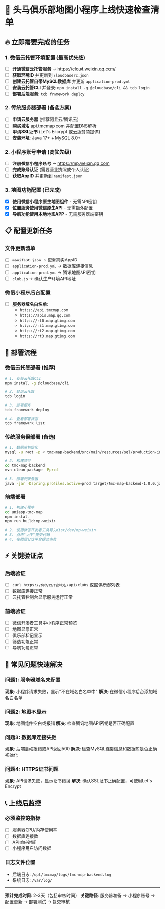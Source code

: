 # 🚀 头马俱乐部地图小程序上线快速检查清单

## 🔥 立即需要完成的任务

### 1. 微信云托管环境配置 (最高优先级)
- [ ] **开通微信云托管服务** → https://cloud.weixin.qq.com/
- [ ] **获取环境ID** 并更新到 `cloudbaserc.json`
- [ ] **创建云托管自带MySQL数据库** 并更新 `application-prod.yml`
- [ ] **安装云托管CLI** 并登录: `npm install -g @cloudbase/cli && tcb login`
- [ ] **部署后端服务**: `tcb framework deploy`

### 2. 传统服务器部署 (备选方案)
- [ ] **申请云服务器** (推荐阿里云/腾讯云)
- [ ] **购买域名** api.tmcmap.com 并配置DNS解析
- [ ] **申请SSL证书** (Let's Encrypt 或云服务商提供)
- [ ] **安装环境**: Java 17+ + MySQL 8.0+

### 2. 小程序账号申请 (高优先级)
- [ ] **注册微信小程序账号** → https://mp.weixin.qq.com
- [ ] **完成账号认证** (需要营业执照或个人认证)
- [ ] **获取AppID** 并更新到 `manifest.json`

### 3. 地图功能配置 (已完成)
- [x] **使用微信小程序原生地图组件** - 无需API密钥
- [x] **位置服务使用微信原生API** - 无需额外配置
- [x] **导航功能使用本地地图APP** - 无需服务器端密钥

## 📋 配置更新任务

### 文件更新清单
- [ ] `manifest.json` → 更新真实AppID
- [ ] `application-prod.yml` → 数据库连接信息
- [ ] `application-prod.yml` → 腾讯地图API密钥
- [ ] `club.js` → 确认生产环境API地址

### 微信小程序后台配置
- [ ] **服务器域名白名单**:
  - `https://api.tmcmap.com`
  - `https://apis.map.qq.com`
  - `https://rt0.map.gtimg.com`
  - `https://rt1.map.gtimg.com`
  - `https://rt2.map.gtimg.com`
  - `https://rt3.map.gtimg.com`

## 🎯 部署流程

### 微信云托管部署 (推荐)
```bash
# 1. 安装云托管CLI
npm install -g @cloudbase/cli

# 2. 登录云托管
tcb login

# 3. 部署服务
tcb framework deploy

# 4. 查看部署状态
tcb framework list
```

### 传统服务器部署 (备选)
```bash
# 1. 数据库初始化
mysql -u root -p < tmc-map-backend/src/main/resources/sql/production-init.sql

# 2. 构建项目
cd tmc-map-backend
mvn clean package -Pprod

# 3. 部署到服务器
java -jar -Dspring.profiles.active=prod target/tmc-map-backend-1.0.0.jar
```

### 前端部署
```bash
# 1. 构建小程序
cd uniapp-tmc-map
npm install
npm run build:mp-weixin

# 2. 使用微信开发者工具导入dist/dev/mp-weixin
# 3. 点击"上传"提交代码
# 4. 在微信公众平台提交审核
```

## ⚡ 关键验证点

### 后端验证
- [ ] `curl https://你的云托管域名/api/clubs` 返回俱乐部列表
- [ ] 数据库连接正常
- [ ] 云托管控制台显示服务运行正常

### 前端验证
- [ ] 微信开发者工具中小程序正常预览
- [ ] 地图显示正常
- [ ] 俱乐部标记显示
- [ ] 筛选功能正常
- [ ] 导航功能正常

## 🚨 常见问题快速解决

### 问题1: 服务器域名未配置
**现象**: 小程序请求失败，显示"不在域名白名单中"
**解决**: 在微信小程序后台添加域名白名单

### 问题2: 地图不显示
**现象**: 地图组件空白或报错
**解决**: 检查腾讯地图API密钥是否正确配置

### 问题3: 数据库连接失败
**现象**: 后端启动报错或API返回500
**解决**: 检查MySQL连接信息和数据库是否正确初始化

### 问题4: HTTPS证书问题
**现象**: API请求失败，显示证书错误
**解决**: 确认SSL证书正确配置，可使用Let's Encrypt

## 📞 上线后监控

### 必须监控的指标
- [ ] 服务器CPU/内存使用率
- [ ] 数据库连接数
- [ ] API响应时间
- [ ] 小程序用户访问数据

### 日志文件位置
- 后端日志: `/opt/tmcmap/logs/tmc-map-backend.log`
- 系统日志: `/var/log/`

---

**预计完成时间**: 2-3天（包括审核时间）
**关键路径**: 服务器准备 → 小程序账号 → 配置更新 → 部署测试 → 提交审核 